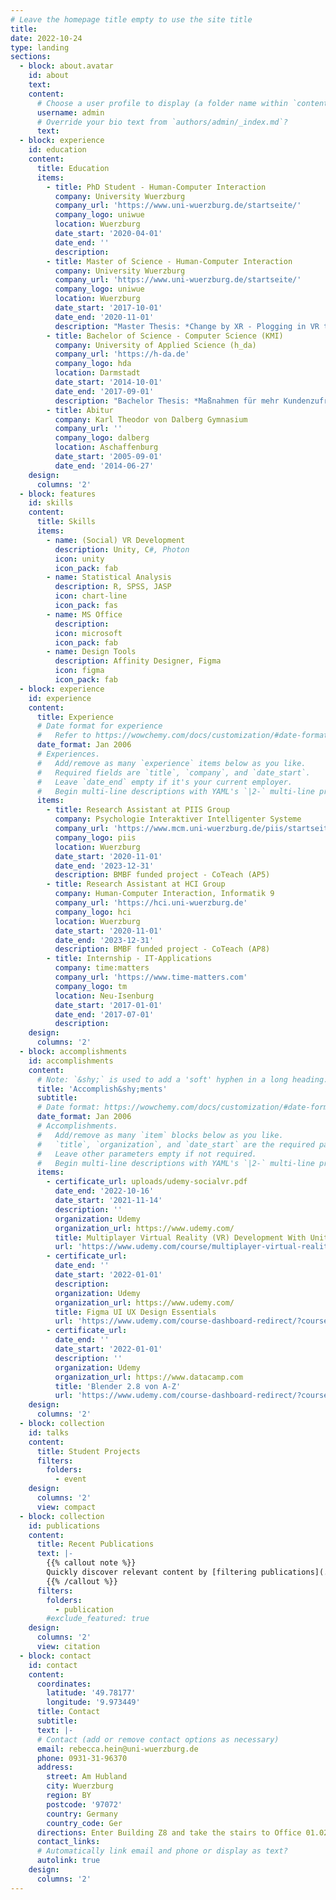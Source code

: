 ```yaml
---
# Leave the homepage title empty to use the site title
title:
date: 2022-10-24
type: landing
sections:
  - block: about.avatar
    id: about
    text:
    content:
      # Choose a user profile to display (a folder name within `content/authors/`)
      username: admin
      # Override your bio text from `authors/admin/_index.md`?
      text: 
  - block: experience
    id: education
    content:
      title: Education
      items:
        - title: PhD Student - Human-Computer Interaction
          company: University Wuerzburg
          company_url: 'https://www.uni-wuerzburg.de/startseite/'
          company_logo: uniwue
          location: Wuerzburg
          date_start: '2020-04-01'
          date_end: ''
          description: 
        - title: Master of Science - Human-Computer Interaction
          company: University Wuerzburg
          company_url: 'https://www.uni-wuerzburg.de/startseite/'
          company_logo: uniwue
          location: Wuerzburg
          date_start: '2017-10-01'
          date_end: '2020-11-01'
          description: "Master Thesis: *Change by XR - Plogging in VR to promote pro-environmental behavior*"
        - title: Bachelor of Science - Computer Science (KMI)
          company: University of Applied Science (h_da)
          company_url: 'https://h-da.de'
          company_logo: hda
          location: Darmstadt
          date_start: '2014-10-01'
          date_end: '2017-09-01'
          description: "Bachelor Thesis: *Maßnahmen für mehr Kundenzufriedenheit in der Softwareentwicklung*"
        - title: Abitur
          company: Karl Theodor von Dalberg Gymnasium
          company_url: ''
          company_logo: dalberg
          location: Aschaffenburg
          date_start: '2005-09-01'
          date_end: '2014-06-27'
    design:
      columns: '2'
  - block: features
    id: skills
    content:
      title: Skills
      items:
        - name: (Social) VR Development
          description: Unity, C#, Photon
          icon: unity
          icon_pack: fab
        - name: Statistical Analysis
          description: R, SPSS, JASP
          icon: chart-line
          icon_pack: fas
        - name: MS Office
          description: 
          icon: microsoft
          icon_pack: fab
        - name: Design Tools
          description: Affinity Designer, Figma
          icon: figma
          icon_pack: fab
  - block: experience
    id: experience
    content:
      title: Experience
      # Date format for experience
      #   Refer to https://wowchemy.com/docs/customization/#date-format
      date_format: Jan 2006
      # Experiences.
      #   Add/remove as many `experience` items below as you like.
      #   Required fields are `title`, `company`, and `date_start`.
      #   Leave `date_end` empty if it's your current employer.
      #   Begin multi-line descriptions with YAML's `|2-` multi-line prefix.
      items:
        - title: Research Assistant at PIIS Group
          company: Psychologie Interaktiver Intelligenter Systeme
          company_url: 'https://www.mcm.uni-wuerzburg.de/piis/startseite/'
          company_logo: piis
          location: Wuerzburg
          date_start: '2020-11-01'
          date_end: '2023-12-31'
          description: BMBF funded project - CoTeach (AP5)
        - title: Research Assistant at HCI Group
          company: Human-Computer Interaction, Informatik 9
          company_url: 'https://hci.uni-wuerzburg.de'
          company_logo: hci
          location: Wuerzburg
          date_start: '2020-11-01'
          date_end: '2023-12-31'
          description: BMBF funded project - CoTeach (AP8)
        - title: Internship - IT-Applications
          company: time:matters
          company_url: 'https://www.time-matters.com'
          company_logo: tm
          location: Neu-Isenburg
          date_start: '2017-01-01'
          date_end: '2017-07-01'
          description: 
    design:
      columns: '2'
  - block: accomplishments
    id: accomplishments
    content:
      # Note: `&shy;` is used to add a 'soft' hyphen in a long heading.
      title: 'Accomplish&shy;ments'
      subtitle:
      # Date format: https://wowchemy.com/docs/customization/#date-format
      date_format: Jan 2006
      # Accomplishments.
      #   Add/remove as many `item` blocks below as you like.
      #   `title`, `organization`, and `date_start` are the required parameters.
      #   Leave other parameters empty if not required.
      #   Begin multi-line descriptions with YAML's `|2-` multi-line prefix.
      items:
        - certificate_url: uploads/udemy-socialvr.pdf
          date_end: '2022-10-16'
          date_start: '2021-11-14'
          description: ''
          organization: Udemy
          organization_url: https://www.udemy.com/
          title: Multiplayer Virtual Reality (VR) Development With Unity
          url: 'https://www.udemy.com/course/multiplayer-virtual-reality-vr-development-with-unity/'
        - certificate_url: 
          date_end: ''
          date_start: '2022-01-01'
          description: 
          organization: Udemy
          organization_url: https://www.udemy.com/
          title: Figma UI UX Design Essentials
          url: 'https://www.udemy.com/course-dashboard-redirect/?course_id=4359576 '
        - certificate_url: 
          date_end: ''
          date_start: '2022-01-01'
          description: ''
          organization: Udemy
          organization_url: https://www.datacamp.com
          title: 'Blender 2.8 von A-Z'
          url: 'https://www.udemy.com/course-dashboard-redirect/?course_id=2597350'
    design:
      columns: '2'
  - block: collection
    id: talks
    content:
      title: Student Projects
      filters:
        folders:
          - event
    design:
      columns: '2'
      view: compact
  - block: collection
    id: publications
    content:
      title: Recent Publications
      text: |-
        {{% callout note %}}
        Quickly discover relevant content by [filtering publications](./publication/).
        {{% /callout %}}
      filters:
        folders:
          - publication
        #exclude_featured: true
    design:
      columns: '2'
      view: citation
  - block: contact
    id: contact
    content:
      coordinates:
        latitude: '49.78177'
        longitude: '9.973449'
      title: Contact
      subtitle:
      text: |-
      # Contact (add or remove contact options as necessary)
      email: rebecca.hein@uni-wuerzburg.de
      phone: 0931-31-96370
      address:
        street: Am Hubland
        city: Wuerzburg
        region: BY
        postcode: '97072'
        country: Germany
        country_code: Ger
      directions: Enter Building Z8 and take the stairs to Office 01.028 on Floor 1
      contact_links:
      # Automatically link email and phone or display as text?
      autolink: true
    design:
      columns: '2'
---
```

